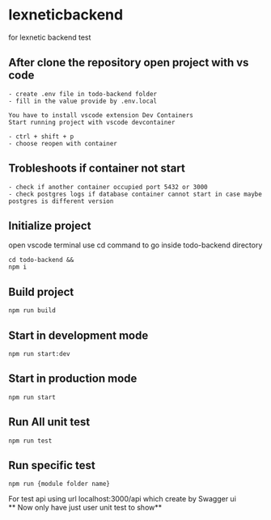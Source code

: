 # lexneticbackend
for lexnetic backend test

## After clone the repository open project with vs code
    - create .env file in todo-backend folder
    - fill in the value provide by .env.local

    You have to install vscode extension Dev Containers
    Start running project with vscode devcontainer

    - ctrl + shift + p
    - choose reopen with container

## Trobleshoots if container not start
    - check if another container occupied port 5432 or 3000
    - check postgres logs if database container cannot start in case maybe postgres is different version

## Initialize project
open vscode terminal use cd command to go inside todo-backend directory

    cd todo-backend &&
    npm i

## Build project
    npm run build

## Start in development mode
    npm run start:dev

## Start in production mode
    npm run start

## Run All unit test
    npm run test

## Run specific test
    npm run {module folder name}

For test api using url localhost:3000/api which create by Swagger ui<br/>
** Now only have just user unit test to show**
